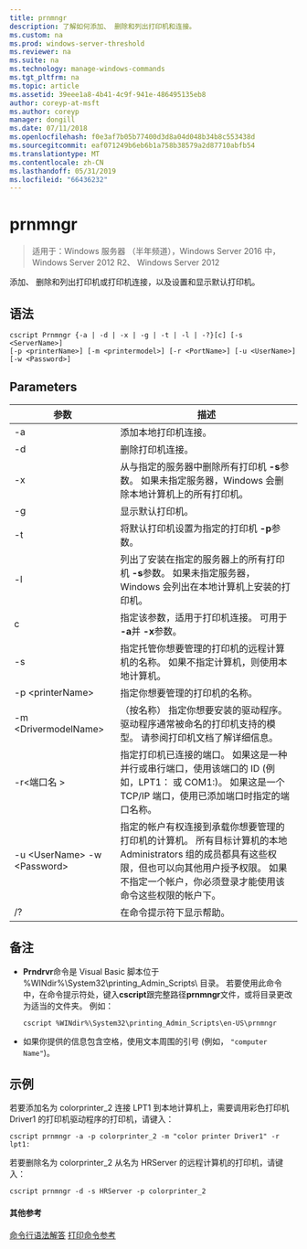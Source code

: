 ```yaml
---
title: prnmngr
description: 了解如何添加、 删除和列出打印机和连接。
ms.custom: na
ms.prod: windows-server-threshold
ms.reviewer: na
ms.suite: na
ms.technology: manage-windows-commands
ms.tgt_pltfrm: na
ms.topic: article
ms.assetid: 39eee1a8-4b41-4c9f-941e-486495135eb8
author: coreyp-at-msft
ms.author: coreyp
manager: dongill
ms.date: 07/11/2018
ms.openlocfilehash: f0e3af7b05b77400d3d8a04d048b34b8c553438d
ms.sourcegitcommit: eaf071249b6eb6b1a758b38579a2d87710abfb54
ms.translationtype: MT
ms.contentlocale: zh-CN
ms.lasthandoff: 05/31/2019
ms.locfileid: "66436232"
---
```

# <a name="prnmngr"></a>prnmngr

>适用于：Windows 服务器 （半年频道），Windows Server 2016 中，Windows Server 2012 R2、 Windows Server 2012

添加、 删除和列出打印机或打印机连接，以及设置和显示默认打印机。

## <a name="syntax"></a>语法
```
cscript Prnmngr {-a | -d | -x | -g | -t | -l | -?}[c] [-s <ServerName>] 
[-p <printerName>] [-m <printermodel>] [-r <PortName>] [-u <UserName>] 
[-w <Password>]
```

## <a name="parameters"></a>Parameters

|           参数           |                                                                                                                                                                                        描述                                                                                                                                                                                        |
|-------------------------------|-------------------------------------------------------------------------------------------------------------------------------------------------------------------------------------------------------------------------------------------------------------------------------------------------------------------------------------------------------------------------------------------|
|              -a               |                                                                                                                                                                             添加本地打印机连接。                                                                                                                                                                              |
|              -d               |                                                                                                                                                                               删除打印机连接。                                                                                                                                                                               |
|              -x               |                                                                                                               从与指定的服务器中删除所有打印机 **-s**参数。 如果未指定服务器，Windows 会删除本地计算机上的所有打印机。                                                                                                               |
|              -g               |                                                                                                                                                                               显示默认打印机。                                                                                                                                                                               |
|              -t               |                                                                                                                                                        将默认打印机设置为指定的打印机 **-p**参数。                                                                                                                                                         |
|              -l               |                                                                                                         列出了安装在指定的服务器上的所有打印机 **-s**参数。 如果未指定服务器，Windows 会列出在本地计算机上安装的打印机。                                                                                                         |
|               c               |                                                                                                                                      指定该参数，适用于打印机连接。 可用于 **-a**并 **-x**参数。                                                                                                                                      |
|        -s <ServerName>        |                                                                                                                  指定托管你想要管理的打印机的远程计算机的名称。 如果不指定计算机，则使用本地计算机。                                                                                                                  |
|       -p \<printerName>       |                                                                                                                                                                指定你想要管理的打印机的名称。                                                                                                                                                                 |
|     -m \<DrivermodelName>     |                                                                                                          （按名称） 指定你想要安装的驱动程序。 驱动程序通常被命名的打印机支持的模型。 请参阅打印机文档了解详细信息。                                                                                                           |
|        -r\<端口名 >         |                                                                         指定打印机已连接的端口。 如果这是一种并行或串行端口，使用该端口的 ID (例如，LPT1： 或 COM1:)。 如果这是一个 TCP/IP 端口，使用已添加端口时指定的端口名称。                                                                          |
| -u \<UserName> -w \<Password> | 指定的帐户有权连接到承载你想要管理的打印机的计算机。 所有目标计算机的本地 Administrators 组的成员都具有这些权限，但也可以向其他用户授予权限。 如果不指定一个帐户，你必须登录才能使用该命令这些权限的帐户下。 |
|              /?               |                                                                                                                                                                           在命令提示符下显示帮助。                                                                                                                                                                            |

## <a name="remarks"></a>备注
-   **Prndrvr**命令是 Visual Basic 脚本位于 %WINdir%\System32\printing_Admin_Scripts\\ <language>目录。 若要使用此命令中，在命令提示符处，键入**cscript**跟完整路径**prnmngr**文件，或将目录更改为适当的文件夹。 例如：
    ```
    cscript %WINdir%\System32\printing_Admin_Scripts\en-US\prnmngr
    ```
-   如果你提供的信息包含空格，使用文本周围的引号 (例如， `"computer Name"`)。

## <a name="BKMK_examples"></a>示例
若要添加名为 colorprinter_2 连接 LPT1 到本地计算机上，需要调用彩色打印机 Driver1 的打印机驱动程序的打印机，请键入：
```
cscript prnmngr -a -p colorprinter_2 -m "color printer Driver1" -r lpt1:
```
若要删除名为 colorprinter_2 从名为 HRServer 的远程计算机的打印机，请键入：
```
cscript prnmngr -d -s HRServer -p colorprinter_2 
```

#### <a name="additional-references"></a>其他参考
[命令行语法解答](command-line-syntax-key.md)
[打印命令参考](print-command-reference.md)
